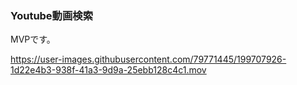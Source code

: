 ### Youtube動画検索
MVPです。

https://user-images.githubusercontent.com/79771445/199707926-1d22e4b3-938f-41a3-9d9a-25ebb128c4c1.mov

